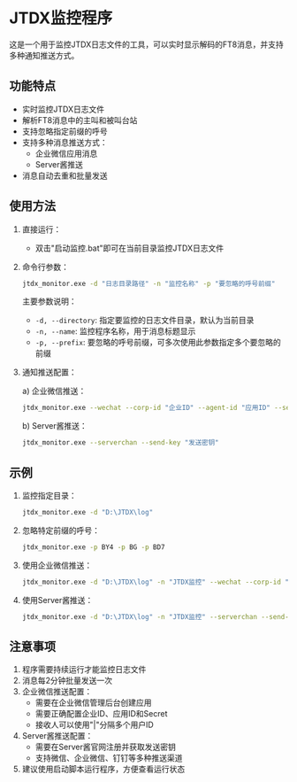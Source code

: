 # JTDX监控程序

这是一个用于监控JTDX日志文件的工具，可以实时显示解码的FT8消息，并支持多种通知推送方式。

## 功能特点

- 实时监控JTDX日志文件
- 解析FT8消息中的主叫和被叫台站
- 支持忽略指定前缀的呼号
- 支持多种消息推送方式：
  - 企业微信应用消息
  - Server酱推送
- 消息自动去重和批量发送

## 使用方法

1. 直接运行：
   - 双击"启动监控.bat"即可在当前目录监控JTDX日志文件

2. 命令行参数：
   ```bash
   jtdx_monitor.exe -d "日志目录路径" -n "监控名称" -p "要忽略的呼号前缀"
   ```

   主要参数说明：
   - `-d, --directory`: 指定要监控的日志文件目录，默认为当前目录
   - `-n, --name`: 监控程序名称，用于消息标题显示
   - `-p, --prefix`: 要忽略的呼号前缀，可多次使用此参数指定多个要忽略的前缀

3. 通知推送配置：

   a) 企业微信推送：
   ```bash
   jtdx_monitor.exe --wechat --corp-id "企业ID" --agent-id "应用ID" --secret "应用Secret" --to-user "接收人"
   ```

   b) Server酱推送：
   ```bash
   jtdx_monitor.exe --serverchan --send-key "发送密钥"
   ```

## 示例

1. 监控指定目录：
   ```bash
   jtdx_monitor.exe -d "D:\JTDX\log"
   ```

2. 忽略特定前缀的呼号：
   ```bash
   jtdx_monitor.exe -p BY4 -p BG -p BD7
   ```

3. 使用企业微信推送：
   ```bash
   jtdx_monitor.exe -d "D:\JTDX\log" -n "JTDX监控" --wechat --corp-id "wx123456" --agent-id "1000001" --secret "abcdef" --to-user "user1|user2"
   ```

4. 使用Server酱推送：
   ```bash
   jtdx_monitor.exe -d "D:\JTDX\log" -n "JTDX监控" --serverchan --send-key "SCT123456..."
   ```

## 注意事项

1. 程序需要持续运行才能监控日志文件
2. 消息每2分钟批量发送一次
3. 企业微信推送配置：
   - 需要在企业微信管理后台创建应用
   - 需要正确配置企业ID、应用ID和Secret
   - 接收人可以使用"|"分隔多个用户ID
4. Server酱推送配置：
   - 需要在Server酱官网注册并获取发送密钥
   - 支持微信、企业微信、钉钉等多种推送渠道
5. 建议使用启动脚本运行程序，方便查看运行状态 